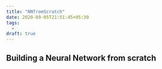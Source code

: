 ```yaml
---
title: "NNfromScratch"
date: 2020-09-05T21:51:45+05:30
tags:
  -
draft: true
---
```


## Building a Neural Network from scratch
